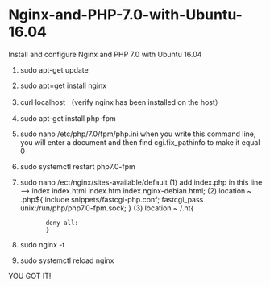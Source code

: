 # Nginx-and-PHP-7.0-with-Ubuntu-16.04
Install and configure Nginx and PHP 7.0 with Ubuntu 16.04


1. sudo apt-get update

2. sudo apt=get install nginx

3. curl localhost （verify nginx has been installed on the host）

4. sudo apt-get install php-fpm

5. sudo nano /etc/php/7.0/fpm/php.ini
    when you write this command line, you will enter a document and then find cgi.fix_pathinfo to make it equal 0

6. sudo systemctl restart php7.0-fpm

7. sudo nano /ect/nginx/sites-available/default
    (1) add index.php in this line --> index index.html index.htm index.nginx-debian.html;
    (2) location ~ \.php${
              include snippets/fastcgi-php.conf;
              fastcgi_pass unix:/run/php/php7.0-fpm.sock;
              }
    (3) location ~ /\.ht{
    
              deny all:
              }
     
8. sudo nginx -t

9. sudo systemctl reload nginx

YOU GOT IT!
